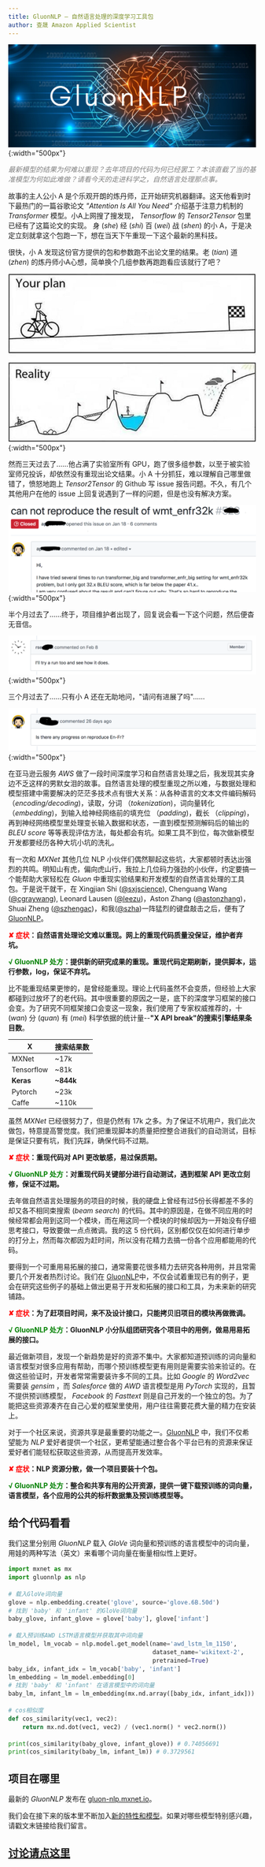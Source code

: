 ```yaml
---
title: GluonNLP — 自然语言处理的深度学习工具包
author: 查晟 Amazon Applied Scientist
---
```


![](img/gluon-nlp.png){:width="500px"}

<span style="color:grey">*最新模型的结果为何难以重现？去年项目的代码为何已经罢工？本该直截了当的基准模型为何如此难做？请看今天的走进科学之，自然语言处理那点事。*</span>

故事的主人公小 A 是个乐观开朗的炼丹师，正开始研究机器翻译。这天他看到时下最热门的一篇谷歌论文 *"Attention Is All You Need"* 介绍基于注意力机制的 *Transformer* 模型。小A上网搜了搜发现， *Tensorflow* 的 *Tensor2Tensor* 包里已经有了这篇论文的实现。
身 (*she*) 经 (*shi*) 百 (*wei*) 战 (*shen*) 的小 A，于是决定立刻就拿这个包跑一下，想在当天下午重现一下这个最新的黑科技。

很快，小 A 发现这份官方提供的包和参数跑不出论文里的结果。老 (*tian*) 道 (*zhen*) 的炼丹师小A心想，简单换个几组参数再跑跑看应该就行了吧？

![](img/plan.jpeg){:width="500px"}

然而三天过去了……他占满了实验室所有 GPU，跑了很多组参数，以至于被实验室师兄投诉，却依然没有重现出论文结果。小 A 十分抓狂，难以理解自己哪里做错了，愤怒地跑上 *Tensor2Tensor* 的 Github 写 issue 报告问题。不久，有几个其他用户在他的 issue 上回复说遇到了一样的问题，但是也没有解决方案。

![](img/t2t_cant_repro.png){:width="500px"}

半个月过去了……终于，项目维护者出现了，回复说会看一下这个问题，然后便杳无音信。

![](img/t2t_maintainer.png){:width="500px"}

三个月过去了……只有小 A 还在无助地问，"请问有进展了吗"……

![](img/t2t_followup.png){:width="500px"}

在亚马逊云服务 *AWS* 做了一段时间深度学习和自然语言处理之后，我发现其实身边不乏这样的男默女泪的故事。自然语言处理的模型重现之所以难，与数据处理和模型搭建中需要解决的茫茫多技术点有很大关系：从各种语言的文本文件编码解码 （*encoding/decoding*)，读取，分词 （*tokenization*)，词向量转化 （*embedding*)，到输入给神经网络前的填充位 （*padding*)，截长 （*clipping*)，再到神经网络模型里处理变长输入数据和状态，一直到模型预测解码后的输出的 *BLEU score* 等等表现评估方法，每处都会有坑。如果工具不到位，每次做新模型开发都要经历各种大坑小坑的洗礼。

有一次和 *MXNet* 其他几位 NLP 小伙伴们偶然聊起这些坑，大家都顿时表达出强烈的共鸣。明知山有虎，偏向虎山行，我拉上几位码力强劲的小伙伴，约定要搞一个能帮助大家轻松在 *Gluon* 中重现实验结果和开发模型的自然语言处理的工具包。于是说干就干，在 Xingjian Shi ([@sxjscience](https://github.com/sxjscience)), Chenguang Wang ([@cgraywang](https://github.com/cgraywang)), Leonard Lausen ([@leezu](https://github.com/leezu))，Aston Zhang ([@astonzhang](https://github.com/astonzhang))，Shuai Zheng ([@szhengac](https://github.com/szhengac))，和我([@szha](https://github.com/szha))一阵猛烈的键盘敲击之后，便有了[GluonNLP](https://gluon-nlp.mxnet.io)。

**<span style="color:red">✘ 症状</span>：自然语言处理论文难以重现。网上的重现代码质量没保证，维护者弃坑。**

**<span style="color:green">√ GluonNLP 处方</span>：提供新的研究成果的重现。重现代码定期刷新，提供脚本，运行参数，log，保证不弃坑。**

比不能重现结果更惨的，是曾经能重现。理论上代码虽然不会变质，但经验上大家都碰到过放坏了的老代码。其中很重要的原因之一是，底下的深度学习框架的接口会变。为了研究不同框架接口会变这一现象，我们使用了专家权威推荐的，十 (*wan*) 分 (*quan*) 有 (*mei*) 科学依据的统计量--**"X API break"的搜索引擎结果条目数**。

| X          | 搜索结果数 |
|------------|------------|
| MXNet      | ~17k       |
| Tensorflow | ~81k       |
| **Keras**  | **~844k**  |
| Pytorch    | ~23k       |
| Caffe      | ~110k      |

虽然 *MXNet* 已经很努力了，但是仍然有 17k 之多。为了保证不坑用户，我们此次做包，特意提高警觉度。我们把重现脚本的质量把控整合进我们的自动测试，目标是保证只要有坑，我们先踩，确保代码不过期。

**<span style="color:red">✘ 症状</span>：重现代码对 API 更改敏感，易过保质期。**

**<span style="color:green">√ GluonNLP 处方</span>：对重现代码关键部分进行自动测试，遇到框架 API 更改立刻修，保证不过期。**

去年做自然语言处理服务的项目的时候，我的硬盘上曾经有过5份长得都差不多的却又各不相同束搜索 (*beam search*) 的代码。其中的原因是，在做不同应用的时候经常都会用到这同一个模块，而在用这同一个模块的时候却因为一开始没有仔细思考接口，导致要做一点点微调。我的这 5 份代码，区别都仅仅在如何进行单步的打分上，然而每次都因为赶时间，所以没有花精力去搞一份各个应用都能用的代码。

要得到一个可重用易拓展的接口，通常需要花很多精力去研究各种用例，并且常需要几个开发者热烈讨论。我们在 [GluonNLP](https://gluon-nlp.mxnet.io)中，不仅会试着重现已有的例子，更会在研究这些例子的基础上做出更易于开发和拓展的接口和工具，为未来新的研究铺路。

**<span style="color:red">✘ 症状</span>：为了赶项目时间，来不及设计接口，只能拷贝旧项目的模块再做微调。**

**<span style="color:green">√ GluonNLP 处方</span>：GluonNLP 小分队组团研究各个项目中的用例，做易用易拓展的接口。**

最近做新项目，发现一个新趋势是好的资源不集中。大家都知道预训练的词向量和语言模型对很多应用有帮助，而哪个预训练模型更有用则是需要实验来验证的。在做这些验证时，开发者常常需要装许多不同的工具。比如 *Google* 的 *Word2vec* 需要装 *gensim* ，而 *Salesforce* 做的 *AWD* 语言模型是用 *PyTorch* 实现的，且暂不提供预训练模型， *Facebook* 的 *Fasttext* 则是自己开发的一个独立的包。为了能把这些资源凑齐在自己心爱的框架里使用，用户往往需要花费大量的精力在安装上。

对于一个社区来说，资源共享是最重要的功能之一。[GluonNLP](https://gluon-nlp.mxnet.io) 中，我们不仅希望能为 *NLP* 爱好者提供一个社区，更希望能通过整合各个平台已有的资源来保证爱好者们能轻松获取这些资源，从而提高开发效率。

**<span style="color:red">✘ 症状</span>：NLP 资源分散，做一个项目要装十个包。**

**<span style="color:green">√ GluonNLP 处方</span>：整合和共享有用的公开资源，提供一键下载预训练的词向量，语言模型，各个应用的公共的标杆数据集及预训练模型等。**

## 给个代码看看

我们这里分别用 *GluonNLP* 载入 *GloVe* 词向量和预训练的语言模型中的词向量，用娃的两种写法（英文）来看哪个词向量在衡量相似性上更好。

```python
import mxnet as mx
import gluonnlp as nlp

# 载入GloVe词向量
glove = nlp.embedding.create('glove', source='glove.6B.50d')
# 找到 'baby' 和 'infant' 的GloVe词向量
baby_glove, infant_glove = glove['baby'], glove['infant']

# 载入预训练AWD LSTM语言模型并获取其中词向量
lm_model, lm_vocab = nlp.model.get_model(name='awd_lstm_lm_1150',
                                         dataset_name='wikitext-2',
                                         pretrained=True)
baby_idx, infant_idx = lm_vocab['baby', 'infant']
lm_embedding = lm_model.embedding[0]
# 找到 'baby' 和 'infant' 在语言模型中的词向量
baby_lm, infant_lm = lm_embedding(mx.nd.array([baby_idx, infant_idx]))

# cos相似度
def cos_similarity(vec1, vec2):
    return mx.nd.dot(vec1, vec2) / (vec1.norm() * vec2.norm())

print(cos_similarity(baby_glove, infant_glove)) # 0.74056691
print(cos_similarity(baby_lm, infant_lm)) # 0.3729561
```

## 项目在哪里

最新的 *GluonNLP* 发布在 [gluon-nlp.mxnet.io](https://gluon-nlp.mxnet.io/)。

我们会在接下来的版本里不断加入[新的特性和模型](https://github.com/dmlc/gluon-nlp/releases/latest)。如果对哪些模型特别感兴趣，请戳文末链接给我们留言。

## [讨论请点这里](https://discuss.gluon.ai/t/topic/6330)
